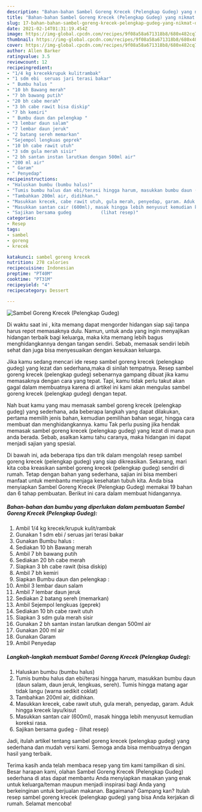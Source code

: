 ```yaml
---
description: "Bahan-bahan Sambel Goreng Krecek (Pelengkap Gudeg) yang nikmat dan Mudah Dibuat"
title: "Bahan-bahan Sambel Goreng Krecek (Pelengkap Gudeg) yang nikmat dan Mudah Dibuat"
slug: 17-bahan-bahan-sambel-goreng-krecek-pelengkap-gudeg-yang-nikmat-dan-mudah-dibuat
date: 2021-02-14T01:31:19.454Z
image: https://img-global.cpcdn.com/recipes/9f08a58a671318b8/680x482cq70/sambel-goreng-krecek-pelengkap-gudeg-foto-resep-utama.jpg
thumbnail: https://img-global.cpcdn.com/recipes/9f08a58a671318b8/680x482cq70/sambel-goreng-krecek-pelengkap-gudeg-foto-resep-utama.jpg
cover: https://img-global.cpcdn.com/recipes/9f08a58a671318b8/680x482cq70/sambel-goreng-krecek-pelengkap-gudeg-foto-resep-utama.jpg
author: Allen Barker
ratingvalue: 3.5
reviewcount: 12
recipeingredient:
- "1/4 kg krecekkrupuk kulitrambak"
- "1 sdm ebi  seruas jari terasi bakar"
- " Bumbu halus "
- "10 bh Bawang merah"
- "7 bh bawang putih"
- "20 bh cabe merah"
- "3 bh cabe rawit bisa diskip"
- "7 bh kemiri"
- " Bumbu daun dan pelengkap "
- "3 lembar daun salam"
- "7 lembar daun jeruk"
- "2 batang sereh memarkan"
- "Sejempol lengkuas geprek"
- "10 bh cabe rawit utuh"
- "3 sdm gula merah sisir"
- "2 bh santan instan larutkan dengan 500ml air"
- "200 ml air"
- " Garam"
- " Penyedap"
recipeinstructions:
- "Haluskan bumbu (bumbu halus)"
- "Tumis bumbu halus dan ebi/terasi hingga harum, masukkan bumbu daun (daun salam, daun jeruk, lengkuas, sereh). Tumis hingga matang agar tidak langu (warna sedikit coklat)"
- "Tambahkan 200ml air, didihkan."
- "Masukkan krecek, cabe rawit utuh, gula merah, penyedap, garam. Aduk hingga krecek layu/kisut"
- "Masukkan santan cair (600ml), masak hingga lebih menyusut kemudian koreksi rasa."
- "Sajikan bersama gudeg           (lihat resep)"
categories:
- Resep
tags:
- sambel
- goreng
- krecek

katakunci: sambel goreng krecek 
nutrition: 278 calories
recipecuisine: Indonesian
preptime: "PT40M"
cooktime: "PT31M"
recipeyield: "4"
recipecategory: Dessert

---
```



![Sambel Goreng Krecek (Pelengkap Gudeg)](https://img-global.cpcdn.com/recipes/9f08a58a671318b8/680x482cq70/sambel-goreng-krecek-pelengkap-gudeg-foto-resep-utama.jpg)

Di waktu  saat ini , kita memang dapat mengorder hidangan siap saji tanpa harus repot memasaknya dulu. Namun, untuk anda yang ingin menyajikan hidangan terbaik bagi keluarga, maka kita memang lebih bagus menghidangkannya dengan tangan sendiri. Sebab, memasak sendiri lebih sehat dan juga bisa menyesuaikan dengan kesukaan keluarga.

Jika kamu sedang mencari ide resep sambel goreng krecek (pelengkap gudeg) yang lezat dan sederhana,maka di sinilah tempatnya. Resep sambel goreng krecek (pelengkap gudeg)  sebenarnya gampang dibuat jika kamu memasaknya dengan cara yang tepat. Tapi, kamu tidak perlu takut akan gagal dalam membuatnya 
karena di artikel ini kami akan mengulas sambel goreng krecek (pelengkap gudeg) dengan tepat.  



Nah buat kamu yang mau memasak sambel goreng krecek (pelengkap gudeg) yang sederhana, ada beberapa langkah yang dapat dilakukan, pertama memilih jenis bahan, kemudian pemilihan bahan segar, hingga cara membuat dan menghidangkannya. kamu Tak perlu pusing jika hendak memasak sambel goreng krecek (pelengkap gudeg) yang lezat di mana pun anda berada. Sebab, asalkan kamu  tahu caranya, maka hidangan ini dapat menjadi sajian yang spesial.

Di bawah ini, ada beberapa tips dan trik dalam mengolah resep sambel goreng krecek (pelengkap gudeg) yang siap dikreasikan. Sekarang, mari kita coba kreasikan sambel goreng krecek (pelengkap gudeg) sendiri di rumah. Tetap dengan bahan yang sederhana, sajian ini bisa memberi manfaat untuk membantu menjaga kesehatan tubuh kita. Anda bisa menyiapkan Sambel Goreng Krecek (Pelengkap Gudeg) memakai 19 bahan dan 6 tahap pembuatan. Berikut ini cara dalam membuat hidangannya.

<!--inarticleads1-->

##### Bahan-bahan dan bumbu yang diperlukan dalam pembuatan Sambel Goreng Krecek (Pelengkap Gudeg):

1. Ambil 1/4 kg krecek/krupuk kulit/rambak
1. Gunakan 1 sdm ebi / seruas jari terasi bakar
1. Gunakan  Bumbu halus :
1. Sediakan 10 bh Bawang merah
1. Ambil 7 bh bawang putih
1. Sediakan 20 bh cabe merah
1. Siapkan 3 bh cabe rawit (bisa diskip)
1. Ambil 7 bh kemiri
1. Siapkan  Bumbu daun dan pelengkap :
1. Ambil 3 lembar daun salam
1. Ambil 7 lembar daun jeruk
1. Sediakan 2 batang sereh (memarkan)
1. Ambil Sejempol lengkuas (geprek)
1. Sediakan 10 bh cabe rawit utuh
1. Siapkan 3 sdm gula merah sisir
1. Gunakan 2 bh santan instan larutkan dengan 500ml air
1. Gunakan 200 ml air
1. Gunakan  Garam
1. Ambil  Penyedap




<!--inarticleads2-->

##### Langkah-langkah membuat Sambel Goreng Krecek (Pelengkap Gudeg):

1. Haluskan bumbu (bumbu halus)
1. Tumis bumbu halus dan ebi/terasi hingga harum, masukkan bumbu daun (daun salam, daun jeruk, lengkuas, sereh). Tumis hingga matang agar tidak langu (warna sedikit coklat)
1. Tambahkan 200ml air, didihkan.
1. Masukkan krecek, cabe rawit utuh, gula merah, penyedap, garam. Aduk hingga krecek layu/kisut
1. Masukkan santan cair (600ml), masak hingga lebih menyusut kemudian koreksi rasa.
1. Sajikan bersama gudeg -           (lihat resep)




Jadi, itulah artikel tentang  sambel goreng krecek (pelengkap gudeg)  yang sederhana dan mudah versi kami. Semoga anda bisa membuatnya dengan hasil yang terbaik. 

Terima kasih anda telah membaca resep yang tim kami tampilkan di sini. Besar harapan kami, olahan  Sambel Goreng Krecek (Pelengkap Gudeg) sederhana di atas dapat membantu Anda menyiapkan masakan yang enak untuk keluarga/teman maupun menjadi inspirasi bagi Anda yang berkeinginan untuk berjualan makanan. Bagaimana? Gampang kan? Itulah resep sambel goreng krecek (pelengkap gudeg) yang bisa Anda kerjakan di rumah. Selamat mencoba!

